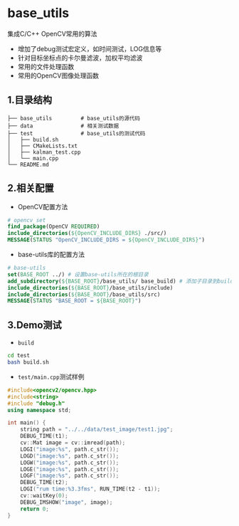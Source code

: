# base_utils
集成C/C++ OpenCV常用的算法
- 增加了debug测试宏定义，如时间测试，LOG信息等
- 针对目标坐标点的卡尔曼滤波，加权平均滤波
- 常用的文件处理函数
- 常用的OpenCV图像处理函数

## 1.目录结构
```
├── base_utils         # base_utils的源代码
├── data               # 相关测试数据
├── test               # base_utils的测试代码
│   ├── build.sh
│   ├── CMakeLists.txt
│   ├── kalman_test.cpp
│   └── main.cpp
└── README.md

```

## 2.相关配置
- OpenCV配置方法
```cmake
# opencv set
find_package(OpenCV REQUIRED)
include_directories(${OpenCV_INCLUDE_DIRS} ./src/)
MESSAGE(STATUS "OpenCV_INCLUDE_DIRS = ${OpenCV_INCLUDE_DIRS}")
```

- base-utils库的配置方法
```cmake
# base-utils
set(BASE_ROOT ../) # 设置base-utils所在的根目录
add_subdirectory(${BASE_ROOT}/base_utils/ base_build) # 添加子目录到build中
include_directories(${BASE_ROOT}/base_utils/include)
include_directories(${BASE_ROOT}/base_utils/src)
MESSAGE(STATUS "BASE_ROOT = ${BASE_ROOT}")
```



## 3.Demo测试

- `build`
```bash
cd test
bash build.sh
```
- `test/main.cpp`测试样例
```c++
#include<opencv2/opencv.hpp>
#include<string>
#include "debug.h"
using namespace std;

int main() {
    string path = "../../data/test_image/test1.jpg";
    DEBUG_TIME(t1);
    cv::Mat image = cv::imread(path);
    LOGI("image:%s", path.c_str());
    LOGD("image:%s", path.c_str());
    LOGW("image:%s", path.c_str());
    LOGE("image:%s", path.c_str());
    LOGF("image:%s", path.c_str());
    DEBUG_TIME(t2);
    LOGI("rum time:%3.3fms", RUN_TIME(t2 - t1));
    cv::waitKey(0);
    DEBUG_IMSHOW("image", image);
    return 0;
}

```